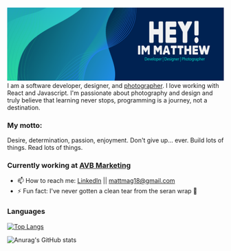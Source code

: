 ![alt text](gitHubHead-01-01.svg)
I am a software developer, designer, and [photographer](https://aqueous-gorge-46064.herokuapp.com/). I love working with React and Javascript. I'm passionate about photography and design and truly believe that learning never stops, programming is a journey, not a destination.

### My motto:
Desire, determination, passion, enjoyment. Don't give up... ever. Build lots of things. Read lots of things.

### Currently working at [AVB Marketing](https://www.avbmarketing.com/)

- 📫 How to reach me: [LinkedIn](www.linkedin.com/in/matthewmagnotta) || mattmag18@gmail.com
- ⚡ Fun fact: I've never gotten a clean tear from the seran wrap 🤙
### Languages
[![Top Langs](https://github-readme-stats.vercel.app/api/top-langs/?username=mattmagnotta&layout=compact)](https://github.com/anuraghazra/github-readme-stats)



![Anurag's GitHub stats](https://github-readme-stats.vercel.app/api?username=mattmagnotta&count_private=true)
